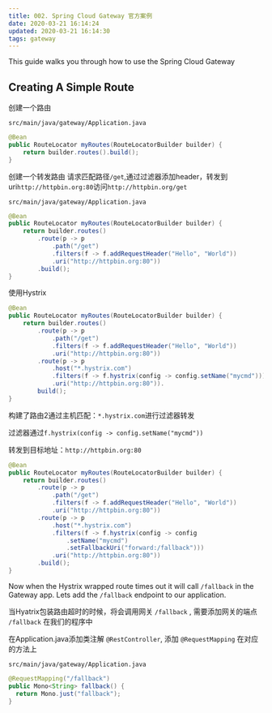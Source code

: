 ```yaml
---
title: 002. Spring Cloud Gateway 官方案例
date: 2020-03-21 16:14:24
updated: 2020-03-21 16:14:30
tags: gateway
---
```


This guide walks you through how to use the Spring Cloud Gateway

## Creating A Simple Route

创建一个路由

`src/main/java/gateway/Application.java`

```java
@Bean
public RouteLocator myRoutes(RouteLocatorBuilder builder) {
    return builder.routes().build();
}
```

创建一个转发路由
请求匹配路径`/get`,通过过滤器添加header，转发到uri`http://httpbin.org:80`访问`http://httpbin.org/get`

`src/main/java/gateway/Application.java`

```java
@Bean
public RouteLocator myRoutes(RouteLocatorBuilder builder) {
    return builder.routes()
        .route(p -> p
            .path("/get")
            .filters(f -> f.addRequestHeader("Hello", "World"))
            .uri("http://httpbin.org:80"))
        .build();
}
```

使用Hystrix

```java
@Bean
public RouteLocator myRoutes(RouteLocatorBuilder builder) {
    return builder.routes()
        .route(p -> p
            .path("/get")
            .filters(f -> f.addRequestHeader("Hello", "World"))
            .uri("http://httpbin.org:80"))
        .route(p -> p
            .host("*.hystrix.com")
            .filters(f -> f.hystrix(config -> config.setName("mycmd")))
            .uri("http://httpbin.org:80")).
        build();
}
```

构建了路由2通过主机匹配：`*.hystrix.com`进行过滤器转发

过滤器通过`f.hystrix(config -> config.setName("mycmd"))`

转发到目标地址：`http://httpbin.org:80`

```java
@Bean
public RouteLocator myRoutes(RouteLocatorBuilder builder) {
    return builder.routes()
        .route(p -> p
            .path("/get")
            .filters(f -> f.addRequestHeader("Hello", "World"))
            .uri("http://httpbin.org:80"))
        .route(p -> p
            .host("*.hystrix.com")
            .filters(f -> f.hystrix(config -> config
                .setName("mycmd")
                .setFallbackUri("forward:/fallback")))
            .uri("http://httpbin.org:80"))
        .build();
}
```

Now when the Hystrix wrapped route times out it will call `/fallback` in the Gateway app. Lets add the `/fallback` endpoint to our application.

当Hyatrix包装路由超时的时候，将会调用网关 `/fallback` , 需要添加网关的端点 `/fallback` 在我们的程序中

在Application.java添加类注解 `@RestController`, 添加 `@RequestMapping` 在对应的方法上

`src/main/java/gateway/Application.java`

```java
@RequestMapping("/fallback")
public Mono<String> fallback() {
  return Mono.just("fallback");
}
```
